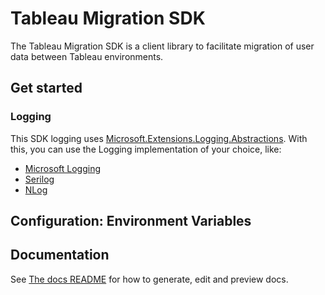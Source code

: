 # Tableau Migration SDK

The Tableau Migration SDK is a client library to facilitate migration of user data between Tableau environments.

## Get started

### Logging

This SDK logging uses [Microsoft.Extensions.Logging.Abstractions](https://github.com/dotnet/runtime/tree/main/src/libraries/Microsoft.Extensions.Logging.Abstractions).
With this, you can use the Logging implementation of your choice, like:

- [Microsoft Logging](https://learn.microsoft.com/en-us/dotnet/core/extensions/logging?tabs=command-line)
- [Serilog](https://github.com/serilog/serilog)
- [NLog](https://github.com/NLog/NLog.Extensions.Logging)

## Configuration: Environment Variables

## Documentation

See [The docs README](/src/Documentation/README.md) for how to generate, edit and preview docs.